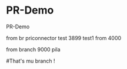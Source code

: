 # PR-Demo
PR-Demo

from br priconnector
test 3899
test1
from 4000

from branch 9000
pila

#That's mu branch !
